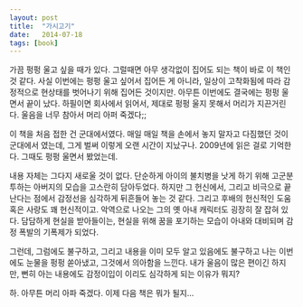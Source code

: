 ```yaml
---
layout: post
title:  "가시고기"
date:   2014-07-18
tags: [book]
---
```


  가끔 펑펑 울고 싶을 때가 있다. 그럴때면 아무 생각없이 집어도 되는 책이 바로 이 책인 것 같다. 사실 이번에는 펑펑 울고 싶어서 집어든 게 아니라, 일상이 고착화됨에 따라 감정적으로 현상태를 벗어나기 위해 집어든 것이지만. 아무튼 이번에도 결국에는 펑펑 울면서 끝이 났다. 하필이면 회사에서 읽어서, 제대로 펑펑 울지 못해서 머리가 지끈거린다. 울음을 너무 참아서 머리 아퍼 죽겠다;; 

  이 책을 처음 접한 건 군대에서였다. 매일 매일 책을 손에서 놓지 말자고 다짐했던 것이 군대에서 였는데, 그게 벌써 이렇게 오랜 시간이 지났구나. 2009년에 읽은 걸로 기억한다. 그때도 펑펑 울면서 봤었는데. 

  내용 자체는 그다지 새로울 것이 없다. 단순하게 아이의 불치병을 낫게 하기 위해 고군분투하는 아버지의 모습을 고스란히 담아두었다. 하지만 그 헌신에서, 그리고 비극으로 끝난다는 점에서 감정선을 심각하게 뒤흔들어 놓는 것 같다. 그리고 후배의 헌신적인 도움 혹은 사랑도 꽤 헌신적이고. 악역으로 나오는 그의 옛 아내 캐릭터도 굉장히 잘 잡혀 있다. 담담하게 현실을 받아들이는, 현실을 위해 꿈을 포기하는 모습이 아내와 대비되며 감정 폭발의 기폭제가 되었다. 

  그런데, 그럼에도 불구하고, 그리고 내용을 이미 모두 알고 있음에도 불구하고 나는 이번에도 눈물을 펑펑 쏟아냈고, 그것에서 의아함을 느낀다. 내가 울음이 많은 편이긴 하지만, 뻔히 아는 내용에도 감정이입이 이리도 심각하게 되는 이유가 뭐지? 

  하. 아무튼 머리 아파 죽겠다. 이제 다음 책은 뭐가 될지...